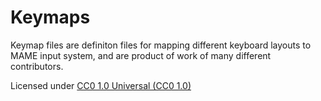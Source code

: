 # **Keymaps** #

Keymap files are definiton files for mapping different keyboard layouts to MAME input system, and are
product of work of many different contributors.

Licensed under [CC0 1.0 Universal (CC0 1.0)](https://creativecommons.org/publicdomain/zero/1.0/)